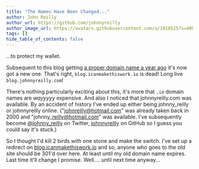 ```yaml
---
title: "The Names Have Been Changed..."
author: John Reilly
author_url: https://github.com/johnnyreilly
author_image_url: https://avatars.githubusercontent.com/u/1010525?s=400&u=294033082cfecf8ad1645b4290e362583b33094a&v=4
tags: []
hide_table_of_contents: false
---
```

...to protect my wallet.

 Subsequent to this blog getting [a proper domain name a year ago](<http://blog.johnnyreilly.com/2014/12/whats-in-a-name.html>) it's now got a new one. That's right, `blog.icanmakethiswork.io` is dead! Long live `blog.johnnyreilly.com`!

There's nothing particularly exciting about this, it's more that `.io` domain names are *wayyyyy* expensive. And also I noticed that johnnyreilly.com was available. By an accident of history I've ended up either being johnny\_reilly or johnnyreilly online. ("johnreilly@hotmail.com" was already taken back in 2000 and "johnny\_reilly@hotmail.com" was available. I've subsequently become [@johnny\_reilly](<https://twitter.com/johnny_reilly>) on Twitter, [johnnyreilly](<https://github.com/johnnyreilly>) on GitHub so I guess you could say it's stuck.)

So I thought I'd kill 2 birds with one stone and make the switch. I've set up a redirect on [blog.icanmakethiswork.io](<http://blog.icanmakethiswork.io>) and so, anyone who goes to the old site should be 301'd over here. At least until my old domain name expires. Last time it'll change I promise. Well.... until next time anyway...


